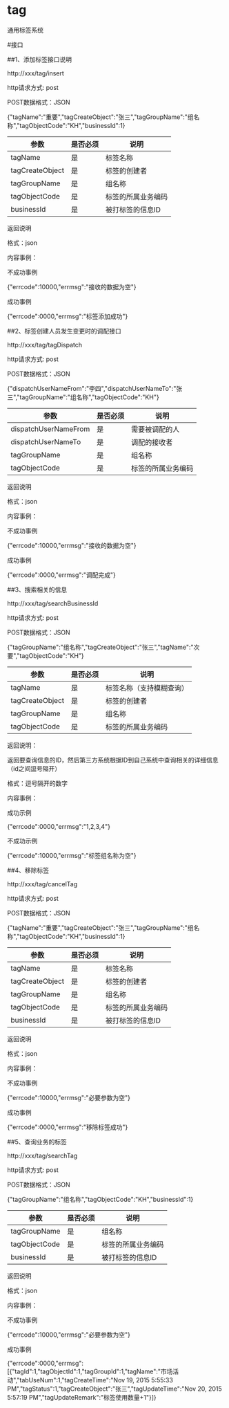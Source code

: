 # tag
通用标签系统


#接口

##1、添加标签接口说明

http://xxx/tag/insert

http请求方式: post

POST数据格式：JSON

{"tagName":"重要","tagCreateObject":"张三","tagGroupName":"组名称","tagObjectCode":"KH","businessId":1}

参数|是否必须|说明
----|----|-----
tagName|是|标签名称
tagCreateObject|是|标签的创建者
tagGroupName|是|组名称
tagObjectCode|是|标签的所属业务编码
businessId|是|被打标签的信息ID

返回说明

格式：json

内容事例：

不成功事例

{"errcode":10000,"errmsg":"接收的数据为空"}  

成功事例

{"errcode":0000,"errmsg":"标签添加成功"}    





##2、标签创建人员发生变更时的调配接口

http://xxx/tag/tagDispatch

http请求方式: post

POST数据格式：JSON

{"dispatchUserNameFrom":"李四","dispatchUserNameTo":"张三","tagGroupName":"组名称","tagObjectCode":"KH"}

参数|是否必须|说明
----|----|-----
dispatchUserNameFrom|是|需要被调配的人
dispatchUserNameTo|是|调配的接收者
tagGroupName|是|组名称
tagObjectCode|是|标签的所属业务编码

返回说明

格式：json

内容事例：

不成功事例

{"errcode":10000,"errmsg":"接收的数据为空"}  

成功事例

{"errcode":0000,"errmsg":"调配完成"}  





##3、搜索相关的信息

http://xxx/tag/searchBusinessId

http请求方式: post

POST数据格式：JSON

{"tagGroupName":"组名称","tagCreateObject":"张三","tagName":"次要","tagObjectCode":"KH"}

参数|是否必须|说明
----|----|-----
tagName|是|标签名称（支持模糊查询）
tagCreateObject|是|标签的创建者
tagGroupName|是|组名称
tagObjectCode|是|标签的所属业务编码



返回说明：

返回要查询信息的ID，然后第三方系统根据ID到自己系统中查询相关的详细信息（id之间逗号隔开）

格式：逗号隔开的数字

内容事例：

成功示例

{"errcode":0000,"errmsg":"1,2,3,4"}

不成功示例

{"errcode":10000,"errmsg":"标签组名称为空"}





##4、移除标签

http://xxx/tag/cancelTag

http请求方式: post

POST数据格式：JSON

{"tagName":"重要","tagCreateObject":"张三","tagGroupName":"组名称","tagObjectCode":"KH","businessId":1}

参数|是否必须|说明
----|----|-----
tagName|是|标签名称
tagCreateObject|是|标签的创建者
tagGroupName|是|组名称
tagObjectCode|是|标签的所属业务编码
businessId|是|被打标签的信息ID

返回说明

格式：json

内容事例：

不成功事例

{"errcode":10000,"errmsg":"必要参数为空"}  

成功事例 

{"errcode":0000,"errmsg":"移除标签成功"}  





##5、查询业务的标签

http://xxx/tag/searchTag

http请求方式: post

POST数据格式：JSON

{"tagGroupName":"组名称","tagObjectCode":"KH","businessId":1}

参数|是否必须|说明
----|----|-----
tagGroupName|是|组名称
tagObjectCode|是|标签的所属业务编码
businessId|是|被打标签的信息ID

返回说明

格式：json

内容事例：

不成功事例

{"errcode":10000,"errmsg":"必要参数为空"}  

成功事例 

{"errcode":0000,"errmsg":[{"tagId":1,"tagObjectId":1,"tagGroupId":1,"tagName":"市场活动","tabUseNum":1,"tagCreateTime":"Nov 19, 2015 5:55:33 PM","tagStatus":1,"tagCreateObject":"张三","tagUpdateTime":"Nov 20, 2015 5:57:19 PM","tagUpdateRemark":"标签使用数量+1"}]}
  

